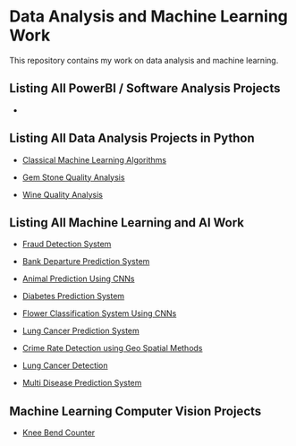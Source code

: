 # Data Analysis and Machine Learning Work

This repository contains my work on data analysis and machine learning.


## Listing All PowerBI / Software Analysis Projects

- []()

## Listing All Data Analysis Projects in Python

- [Classical Machine Learning Algorithms](https://github.com/shadmanshaikh/ml_algo_from_scratch)

- [Gem Stone Quality Analysis](https://github.com/shadmanshaikh/gemstone_quality_analysis)

- [Wine Quality Analysis](https://github.com/shadmanshaikh/playground_series_season3)

## Listing All Machine Learning and AI Work

- [Fraud Detection System](https://github.com/shadmanshaikh/fraud-detection-system)

- [Bank Departure Prediction System](https://github.com/shadmanshaikh/BankDeparture-Prediction-Model)

- [Animal Prediction Using CNNs](https://github.com/shadmanshaikh/Animalpredictionusingcnn)

- [Diabetes Prediction System](https://github.com/shadmanshaikh/diabetes_prediction_model)

- [Flower Classification System Using CNNs](https://github.com/shadmanshaikh/flower-classification)

- [Lung Cancer Prediction System](https://github.com/shadmanshaikh/Lung-cancer-prediction-using-machine-learning-approach)

- [Crime Rate Detection using Geo Spatial Methods](https://github.com/shadmanshaikh/CRIME-HOTSPOT-DETECTION-AND-SAFE-PATH-SCHEMER-USING-STATISTICAL-AND-GEO-SPATIAL-METHODS)

- [Lung Cancer Detection](https://github.com/shadmanshaikh/lung-cancer-detection)

- [Multi Disease Prediction System](https://github.com/shadmanshaikh/multi-disease-prediction-system)

## Machine Learning Computer Vision Projects

- [Knee Bend Counter](https://github.com/shadmanshaikh/kneebend)